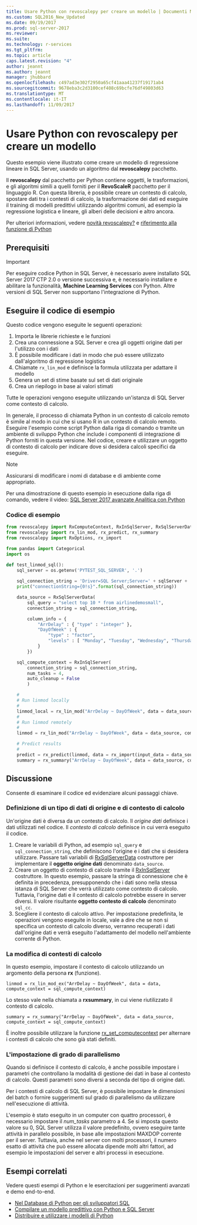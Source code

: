 ```yaml
---
title: Usare Python con revoscalepy per creare un modello | Documenti Microsoft
ms.custom: SQL2016_New_Updated
ms.date: 09/19/2017
ms.prod: sql-server-2017
ms.reviewer: 
ms.suite: 
ms.technology: r-services
ms.tgt_pltfrm: 
ms.topic: article
caps.latest.revision: "4"
author: jeannt
ms.author: jeannt
manager: jhubbard
ms.openlocfilehash: c497ad3e302f2950a65cf41aaa41237f19171ab4
ms.sourcegitcommit: 9678eba3c2d3100cef408c69bcfe76df49803d63
ms.translationtype: MT
ms.contentlocale: it-IT
ms.lasthandoff: 11/09/2017
---
```

# <a name="use-python-with-revoscalepy-to-create-a-model"></a>Usare Python con revoscalepy per creare un modello

Questo esempio viene illustrato come creare un modello di regressione lineare in SQL Server, usando un algoritmo dal **revoscalepy** pacchetto.

Il **revoscalepy** dal pacchetto per Python contiene oggetti, le trasformazioni, e gli algoritmi simili a quelli forniti per il **RevoScaleR** pacchetto per il linguaggio R. Con questa libreria, è possibile creare un contesto di calcolo, spostare dati tra i contesti di calcolo, la trasformazione dei dati ed eseguire il training di modelli predittivi utilizzando algoritmi comuni, ad esempio la regressione logistica e lineare, gli alberi delle decisioni e altro ancora.

Per ulteriori informazioni, vedere [novità revoscalepy?](../python/what-is-revoscalepy.md) e [riferimento alla funzione di Python](https://docs.microsoft.com/r-server/python-reference/introducing-python-package-reference)

## <a name="prerequisites"></a>Prerequisiti

> [!IMPORTANT]
> Per eseguire codice Python in SQL Server, è necessario avere installato SQL Server 2017 CTP 2.0 o versione successiva e, è necessario installare e abilitare la funzionalità, **Machine Learning Services** con Python. Altre versioni di SQL Server non supportano l'integrazione di Python.

## <a name="run-the-sample-code"></a>Eseguire il codice di esempio

Questo codice vengono eseguite le seguenti operazioni:

1. Importa le librerie richieste e le funzioni
2. Crea una connessione a SQL Server e crea gli oggetti origine dati per l'utilizzo con i dati
3. È possibile modificare i dati in modo che può essere utilizzato dall'algoritmo di regressione logistica
4. Chiamate `rx_lin_mod` e definisce la formula utilizzata per adattare il modello
5. Genera un set di stime basate sul set di dati originale
6. Crea un riepilogo in base ai valori stimati

Tutte le operazioni vengono eseguite utilizzando un'istanza di SQL Server come contesto di calcolo.

In generale, il processo di chiamata Python in un contesto di calcolo remoto è simile al modo in cui che si usano R in un contesto di calcolo remoto. Eseguire l'esempio come script Python dalla riga di comando o tramite un ambiente di sviluppo Python che include i componenti di integrazione di Python forniti in questa versione. Nel codice, creare e utilizzare un oggetto di contesto di calcolo per indicare dove si desidera calcoli specifici da eseguire.

> [!NOTE]
> Assicurarsi di modificare i nomi di database e di ambiente come appropriato.
> 
> Per una dimostrazione di questo esempio in esecuzione dalla riga di comando, vedere il video: [SQL Server 2017 avanzate Analitica con Python](https://www.youtube.com/watch?v=FcoY795jTcc)


### <a name="sample-code"></a>Codice di esempio

```python
from revoscalepy import RxComputeContext, RxInSqlServer, RxSqlServerData
from revoscalepy import rx_lin_mod, rx_predict, rx_summary
from revoscalepy import RxOptions, rx_import

from pandas import Categorical
import os

def test_linmod_sql():
    sql_server = os.getenv('PYTEST_SQL_SERVER', '.')
    
    sql_connection_string = 'Driver=SQL Server;Server=' + sqlServer + ';Database=PyTestDb;Trusted_Connection=True;'
    print("connectionString={0!s}".format(sql_connection_string))

    data_source = RxSqlServerData(
        sql_query = "select top 10 * from airlinedemosmall",
        connection_string = sql_connection_string,

        column_info = {
            "ArrDelay" : { "type" : "integer" },
            "DayOfWeek" : {
                "type" : "factor",
                "levels" : [ "Monday", "Tuesday", "Wednesday", "Thursday", "Friday", "Saturday", "Sunday" ]
            }
        })

    sql_compute_context = RxInSqlServer(
        connection_string = sql_connection_string,
        num_tasks = 4,
        auto_cleanup = False
        )

    #
    # Run linmod locally
    #
    linmod_local = rx_lin_mod("ArrDelay ~ DayOfWeek", data = data_source)
    #
    # Run linmod remotely
    #
    linmod = rx_lin_mod("ArrDelay ~ DayOfWeek", data = data_source, compute_context = sql_compute_context)

    # Predict results
    # 
    predict = rx_predict(linmod, data = rx_import(input_data = data_source))
    summary = rx_summary("ArrDelay ~ DayOfWeek", data = data_source, compute_context = sql_compute_context)
```

## <a name="discussion"></a>Discussione

Consente di esaminare il codice ed evidenziare alcuni passaggi chiave.

### <a name="defining-a-data-source-and-compute-context"></a>Definizione di un tipo di dati di origine e di contesto di calcolo

Un'origine dati è diversa da un contesto di calcolo. Il _origine dati_ definisce i dati utilizzati nel codice. Il _contesto di calcolo_ definisce in cui verrà eseguito il codice.

1. Creare le variabili di Python, ad esempio `sql_query` e `sql_connection_string`, che definiscono l'origine e i dati che si desidera utilizzare. Passare tali variabili di [RxSqlServerData](https://docs.microsoft.com/r-server/python-reference/revoscalepy/rxsqlserverdata) costruttore per implementare il **oggetto origine dati** denominato `data_source`.
2. Creare un oggetto di contesto di calcolo tramite il [RxInSqlServer](https://docs.microsoft.com/r-server/python-reference/revoscalepy/rxinsqlserverdata) costruttore. In questo esempio, passare la stringa di connessione che è definita in precedenza, presupponendo che i dati sono nella stessa istanza di SQL Server che verrà utilizzato come contesto di calcolo. Tuttavia, l'origine dati e il contesto di calcolo potrebbe essere in server diversi. Il valore risultante **oggetto contesto di calcolo** denominato `sql_cc`.
3. Scegliere il contesto di calcolo attivo. Per impostazione predefinita, le operazioni vengono eseguite in locale, vale a dire che se non si specifica un contesto di calcolo diverso, verranno recuperati i dati dall'origine dati e verrà eseguito l'adattamento del modello nell'ambiente corrente di Python.

### <a name="changing-compute-contexts"></a>La modifica di contesti di calcolo

In questo esempio, impostare il contesto di calcolo utilizzando un argomento della persona **rx** (funzione).
    
`linmod = rx_lin_mod_ex("ArrDelay ~ DayOfWeek", data = data, compute_context = sql_compute_context)`

Lo stesso vale nella chiamata a **rxsummary**, in cui viene riutilizzato il contesto di calcolo.

`summary = rx_summary("ArrDelay ~ DayOfWeek", data = data_source, compute_context = sql_compute_context)`

È inoltre possibile utilizzare la funzione [rx_set_computecontext](https://docs.microsoft.com/r-server/python-reference/revoscalepy/rx-set-compute-context) per alternare i contesti di calcolo che sono già stati definiti.

### <a name="setting-the-degree-of-parallelism"></a>L'impostazione di grado di parallelismo

Quando si definisce il contesto di calcolo, è anche possibile impostare i parametri che controllano la modalità di gestione dei dati in base al contesto di calcolo. Questi parametri sono diversi a seconda del tipo di origine dati.

Per i contesti di calcolo di SQL Server, è possibile impostare le dimensioni del batch o fornire suggerimenti sul grado di parallelismo da utilizzare nell'esecuzione di attività.

L'esempio è stato eseguito in un computer con quattro processori, è necessario impostare il *num_tasks* parametro a 4. Se si imposta questo valore su 0, SQL Server utilizza il valore predefinito, ovvero eseguire tante attività in parallelo possibile, in base alle impostazioni MAXDOP corrente per il server. Tuttavia, anche nel server con molti processori, il numero esatto di attività che può essere allocata dipende molti altri fattori, ad esempio le impostazioni del server e altri processi in esecuzione.

## <a name="related-samples"></a>Esempi correlati

Vedere questi esempi di Python e le esercitazioni per suggerimenti avanzati e demo end-to-end.

+ [Nel Database di Python per gli sviluppatori SQL](sqldev-in-database-python-for-sql-developers.md)
+ [Compilare un modello predittivo con Python e SQL Server](https://microsoft.github.io/sql-ml-tutorials/python/rentalprediction/)
+ [Distribuire e utilizzare i modelli di Python](../python/publish-consume-python-code.md)
